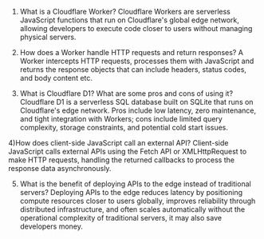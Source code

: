 1) What is a Cloudflare Worker?
Cloudflare Workers are serverless JavaScript functions that run on Cloudflare's global edge network, allowing developers to execute code closer to users without managing physical servers.


2) How does a Worker handle HTTP requests and return responses?
A Worker intercepts HTTP requests, processes them with JavaScript and returns the response objects that can include headers, status codes, and body content etc.

3) What is Cloudflare D1? What are some pros and cons of using it?
Cloudflare D1 is a serverless SQL database built on SQLite that runs on Cloudflare's edge network. Pros include low latency, zero maintenance, and tight integration with Workers; cons include limited query complexity, storage constraints, and potential cold start issues.

4)How does client-side JavaScript call an external API?
Client-side JavaScript calls external APIs using the Fetch API or XMLHttpRequest to make HTTP requests, handling the returned callbacks to process the response data asynchronously.

5) What is the benefit of deploying APIs to the edge instead of traditional servers?
Deploying APIs to the edge reduces latency by positioning compute resources closer to users globally, improves reliability through distributed infrastructure, and often scales automatically without the operational complexity of traditional servers, it may also save developers money. 
